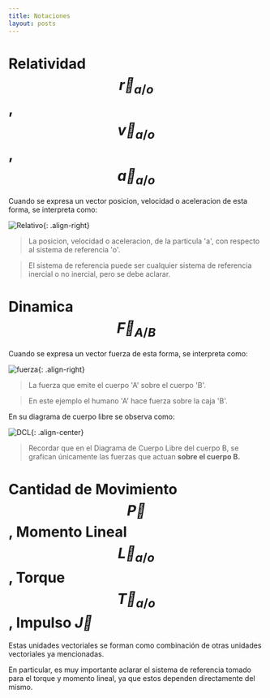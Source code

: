 ```yaml
---
title: Notaciones
layout: posts
---
```


# Relatividad $$\vec{r}_{a/o}$$, $$\vec{v}_{a/o}$$, $$\vec{a}_{a/o}$$

Cuando se expresa un vector posicion, velocidad o aceleracion de esta forma, se interpreta como:


![Relativo](https://luisparedes1.github.io/mundo-fisica/assets/teoria/notaciones/posicion_relativa.png){: .align-right}

> La posicion, velocidad o aceleracion, de la particula 'a', con respecto al sistema de referencia 'o'.

> El sistema de referencia puede ser cualquier sistema de referencia inercial o no inercial, pero se debe aclarar.

# Dinamica $$\vec{F}_{A/B}$$

Cuando se expresa un vector fuerza de esta forma, se interpreta como:

![fuerza](https://luisparedes1.github.io/mundo-fisica/assets/teoria/notaciones/fuerza.png){: .align-right}

> La fuerza que emite el cuerpo 'A' sobre el cuerpo 'B'.

> En este ejemplo el humano 'A' hace fuerza sobre la caja 'B'. 

 En su diagrama de cuerpo libre se observa como:

![DCL](https://luisparedes1.github.io/mundo-fisica/assets/teoria/notaciones/DCL.png){: .align-center}


> Recordar que en el Diagrama de Cuerpo Libre del cuerpo B, se grafican únicamente las fuerzas que actuan **sobre el cuerpo B.**

# Cantidad de Movimiento $$\vec{P}$$, Momento Lineal $$\vec{L}_{a/o}$$, Torque $$\vec{T}_{a/o}$$, Impulso $\vec{J}$

Estas unidades vectoriales se forman como combinación de otras unidades vectoriales ya mencionadas. 

En particular, es muy importante aclarar el sistema de referencia tomado para el torque y momento lineal, ya que estos dependen directamente del mismo.